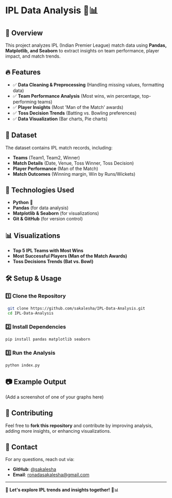 # IPL Data Analysis 🏏📊

## 📌 Overview
This project analyzes IPL (Indian Premier League) match data using **Pandas, Matplotlib, and Seaborn** to extract insights on team performance, player impact, and match trends.

## 🔥 Features
- ✅ **Data Cleaning & Preprocessing** (Handling missing values, formatting data)
- ✅ **Team Performance Analysis** (Most wins, win percentage, top-performing teams)
- ✅ **Player Insights** (Most 'Man of the Match' awards)
- ✅ **Toss Decision Trends** (Batting vs. Bowling preferences)
- ✅ **Data Visualization** (Bar charts, Pie charts)

## 📂 Dataset
The dataset contains IPL match records, including:
- **Teams** (Team1, Team2, Winner)
- **Match Details** (Date, Venue, Toss Winner, Toss Decision)
- **Player Performance** (Man of the Match)
- **Match Outcomes** (Winning margin, Win by Runs/Wickets)

## 🚀 Technologies Used
- **Python** 🐍
- **Pandas** (for data analysis)
- **Matplotlib & Seaborn** (for visualizations)
- **Git & GitHub** (for version control)

## 📊 Visualizations
- **Top 5 IPL Teams with Most Wins**
- **Most Successful Players (Man of the Match Awards)**
- **Toss Decisions Trends (Bat vs. Bowl)**

## 🛠️ Setup & Usage
### **1️⃣ Clone the Repository**
```bash
 git clone https://github.com/sakalesha/IPL-Data-Analysis.git
 cd IPL-Data-Analysis
```
### **2️⃣ Install Dependencies**
```bash
pip install pandas matplotlib seaborn
```
### **3️⃣ Run the Analysis**
```bash
python index.py
```

## 📷 Example Output
(Add a screenshot of one of your graphs here)

## 🤝 Contributing
Feel free to **fork this repository** and contribute by improving analysis, adding more insights, or enhancing visualizations.

## 📧 Contact
For any questions, reach out via:
- **GitHub**: [@sakalesha](https://github.com/sakalesha)
- **Email**: ronadasakalesha@gmail.com

---
🚀 **Let's explore IPL trends and insights together!** 🏏📊

